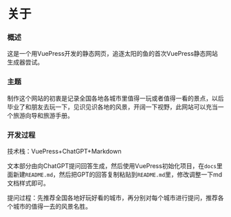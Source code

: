 # 关于

### 概述

这是一个用VuePress开发的静态网页，追逐太阳的鱼的首次VuePress静态网站生成器尝试。

### 主题

制作这个网站的初衷是记录全国各地各城市里值得一玩或者值得一看的景点，以后毕业了和朋友去玩一下，见识见识各地的风景，开阔一下视野，此网站可以充当一个旅游向导和旅游手册。

### 开发过程

技术栈：VuePress+ChatGPT+Markdown

文本部分由向ChatGPT提问回答生成，然后使用VuePress初始化项目，在`docs`里面新建`README.md`，然后把GPT的回答复制粘贴到`README.md`里，修改调整一下md文档样式即可。

提问过程：先推荐全国各地好玩好看的城市，再分别对每个城市进行提问，推荐各个城市的值得一去的风景名胜。
